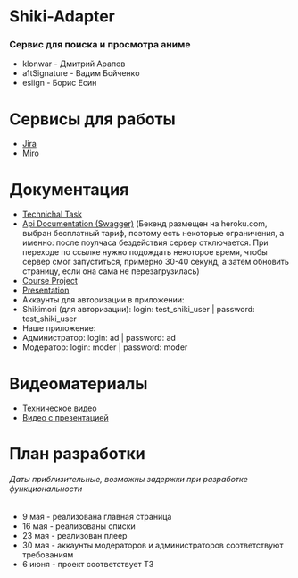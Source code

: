 # Shiki-Adapter
### Сервис для поиска и просмотра аниме

* klonwar - Дмитрий Арапов
* a1tSignature - Вадим Бойченко
* esiign - Борис Есин

# Сервисы для работы
* [Jira](https://shiki-adapter.atlassian.net/jira/software/projects/SHI/boards/1)
* [Miro](https://miro.com/app/board/uXjVOHBHeU8=/)

# Документация
* [Technichal Task](https://github.com/a1tSignature/shiki-adapter/blob/main/documentation/Shiki-Adapter%20Technical_task.pdf)
* [Api Documentation (Swagger)](https://shiki-adapter-api.herokuapp.com/swagger-ui/index.html) (Бекенд размещен на
  heroku.com, выбран бесплатный тариф, поэтому есть некоторые ограничения, а именно: после поулчаса бездействия сервер
  отключается. При переходе по ссылке нужно подождать некоторое время, чтобы сервер смог запуститься, примерно 30-40
  секунд, а затем обновить страницу, если она сама не перезагрузилась)
* [Course Project](https://github.com/a1tSignature/shiki-adapter/blob/main/documentation/Shiki-Adapter%20Course_project.pdf)
* [Presentation](https://github.com/a1tSignature/shiki-adapter/blob/main/documentation/Prezentation.pdf)
* Аккаунты для авторизации в приложении: 
* Shikimori (для авторизации): login: test_shiki_user | password: test_shiki_user
* Наше приложение:
*   Администратор: login: ad | password: ad
*   Модератор: login: moder | password: moder

# Видеоматериалы
* [Техническое видео](https://youtu.be/TlHPJKfjGCs)
* [Видео с презентацией](https://youtu.be/4jz0_Va7fos)

# План разработки
###### Даты приблизительные, возможны задержки при разработке функциональности
* 9 мая - реализована главная страница
* 16 мая - реализованы списки
* 23 мая - реализован плеер
* 30 мая - аккаунты модераторов и администраторов соответствуют требованиям
* 6 июня - проект соответствует ТЗ
